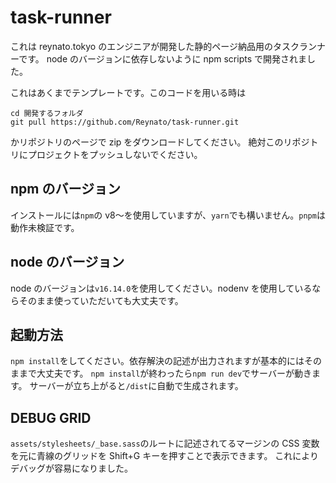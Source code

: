 # task-runner

これは reynato.tokyo のエンジニアが開発した静的ページ納品用のタスクランナーです。
node のバージョンに依存しないように npm scripts で開発されました。

これはあくまでテンプレートです。このコードを用いる時は

```
cd 開発するフォルダ
git pull https://github.com/Reynato/task-runner.git
```

かリポジトリのページで zip をダウンロードしてください。
絶対このリポジトリにプロジェクトをプッシュしないでください。

## npm のバージョン

インストールには`npm`の v8〜を使用していますが、`yarn`でも構いません。`pnpm`は動作未検証です。

## node のバージョン

node のバージョンは`v16.14.0`を使用してください。nodenv を使用しているならそのまま使っていただいても大丈夫です。

## 起動方法

`npm install`をしてください。依存解決の記述が出力されますが基本的にはそのままで大丈夫です。
`npm install`が終わったら`npm run dev`でサーバーが動きます。
サーバーが立ち上がると`/dist`に自動で生成されます。

## DEBUG GRID

`assets/stylesheets/_base.sass`のルートに記述されてるマージンの CSS 変数を元に青線のグリッドを Shift+G キーを押すことで表示できます。
これによりデバッグが容易になりました。
